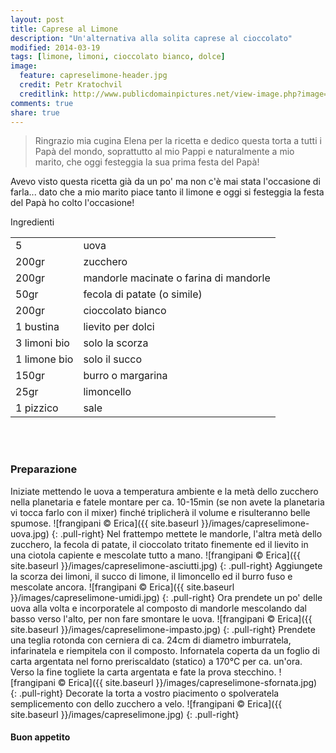 ```yaml
---
layout: post
title: Caprese al Limone
description: "Un'alternativa alla solita caprese al cioccolato"
modified: 2014-03-19
tags: [limone, limoni, cioccolato bianco, dolce]
image:
  feature: capreselimone-header.jpg
  credit: Petr Kratochvil
  creditlink: http://www.publicdomainpictures.net/view-image.php?image=1453&picture=lemon&large=1
comments: true
share: true
---
```

> Ringrazio mia cugina Elena per la ricetta e dedico questa torta a tutti i Papà del mondo, soprattutto al mio Pappi e naturalmente a mio marito, che oggi festeggia la sua prima festa del Papà!

Avevo visto questa ricetta già da un po' ma non c'è mai stata l'occasione di farla... dato che a mio marito piace tanto il limone e oggi si festeggia la festa del Papà ho colto l'occasione!


<div class="ingredients">
  <div class="ingredients-title">Ingredienti</div>
  <table>
    <tbody>
      <tr>
        <td>5</td>
        <td>uova</td>
      </tr>
      <tr>
        <td>200gr</td>
        <td>zucchero</td>
      </tr>
      <tr>
        <td>200gr</td>
        <td>mandorle macinate o farina di mandorle</td>
      </tr>
      <tr>
        <td>50gr</td>
        <td>fecola di patate (o simile)</td>
      </tr>
      <tr>
        <td>200gr</td>
        <td>cioccolato bianco</td>
      </tr>
      <tr>
        <td>1 bustina</td>
        <td>lievito per dolci</td>
      </tr>
      <tr>
        <td>3 limoni bio</td>
        <td>solo la scorza</td>
      </tr>
      <tr>
        <td>1 limone bio</td>
        <td>solo il succo</td>
      </tr>
      <tr>
        <td>150gr</td>
        <td>burro o margarina</td>
      </tr>
      <tr>
        <td>25gr</td>
        <td>limoncello</td>
      </tr>
      <tr>
        <td>1 pizzico</td>
        <td>sale</td>
      </tr>
    </tbody>
  </table>
  <br></br>
</div>


<h3>
  <font color="grey">
    <i class="icon-cogs"></i>
  </font> Preparazione
</h3>

Iniziate mettendo le uova a temperatura ambiente e la metà dello zucchero nella planetaria e fatele montare per ca. 10-15min (se non avete la planetaria vi tocca farlo con il mixer) finché triplicherà il volume e risulteranno belle spumose.
![frangipani © Erica]({{ site.baseurl }}/images/capreselimone-uova.jpg)
{: .pull-right}
Nel frattempo mettete le mandorle, l'altra metà dello zucchero, la fecola di patate, il cioccolato tritato finemente ed il lievito in una ciotola capiente e mescolate tutto a mano.
![frangipani © Erica]({{ site.baseurl }}/images/capreselimone-asciutti.jpg)
{: .pull-right}
Aggiungete la scorza dei limoni, il succo di limone, il limoncello ed il burro fuso e mescolate ancora.
![frangipani © Erica]({{ site.baseurl }}/images/capreselimone-umidi.jpg)
{: .pull-right}
Ora prendete un po' delle uova alla volta e incorporatele al composto di mandorle mescolando dal basso verso l'alto, per non fare smontare le uova.
![frangipani © Erica]({{ site.baseurl }}/images/capreselimone-impasto.jpg)
{: .pull-right}
Prendete una teglia rotonda con cerniera di ca. 24cm di diametro imburratela, infarinatela e riempitela con il composto. Infornatela coperta da un foglio di carta argentata nel forno preriscaldato (statico) a 170°C per ca. un'ora. Verso la fine togliete la carta argentata e fate la prova stecchino.
![frangipani © Erica]({{ site.baseurl }}/images/capreselimone-sfornata.jpg)
{: .pull-right}
Decorate la torta a vostro piacimento o spolveratela semplicemento con dello zucchero a velo.
![frangipani © Erica]({{ site.baseurl }}/images/capreselimone.jpg)
{: .pull-right}

<h4>Buon appetito
  <font color="red">
    <i class="icon-smile"></i>
  </font>
</h4>
